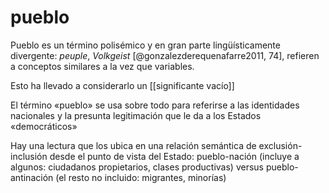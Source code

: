 # pueblo
 
Pueblo es un término polisémico y en gran parte lingüísticamente divergente: *peuple*, *Volkgeist* [@gonzalezderequenafarre2011, 74], refieren a conceptos similares a la vez que variables.

Esto ha llevado a considerarlo un [[significante vacío]]

El término «pueblo» se usa sobre todo para referirse a las identidades nacionales y la presunta legitimación que le da a los Estados «democráticos»

Hay una lectura que los ubica en una relación semántica de exclusión-inclusión desde el punto de vista del Estado: pueblo-nación (incluye a algunos: ciudadanos propietarios, clases productivas) versus pueblo-antinación (el resto no incluido: migrantes, minorías)
